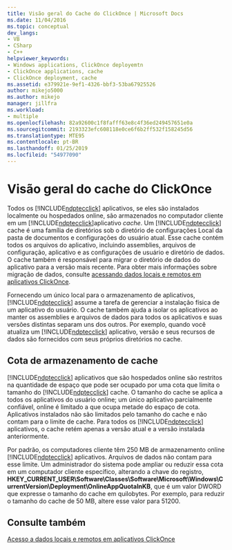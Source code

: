 ```yaml
---
title: Visão geral do Cache do ClickOnce | Microsoft Docs
ms.date: 11/04/2016
ms.topic: conceptual
dev_langs:
- VB
- CSharp
- C++
helpviewer_keywords:
- Windows applications, ClickOnce deployemtn
- ClickOnce applications, cache
- ClickOnce deployment, cache
ms.assetid: e379921e-9ef1-4326-bbf3-53ba67925526
author: mikejo5000
ms.author: mikejo
manager: jillfra
ms.workload:
- multiple
ms.openlocfilehash: 82a92600c1f8fafff63e8c4f36ed249457651e0a
ms.sourcegitcommit: 2193323efc608118e0ce6f6b2ff532f158245d56
ms.translationtype: MTE95
ms.contentlocale: pt-BR
ms.lasthandoff: 01/25/2019
ms.locfileid: "54977090"
---
```

# <a name="clickonce-cache-overview"></a>Visão geral do cache do ClickOnce
Todos os [!INCLUDE[ndptecclick](../deployment/includes/ndptecclick_md.md)] aplicativos, se eles são instalados localmente ou hospedados online, são armazenados no computador cliente em um [!INCLUDE[ndptecclick](../deployment/includes/ndptecclick_md.md)]aplicativo *cache*. Um [!INCLUDE[ndptecclick](../deployment/includes/ndptecclick_md.md)] cache é uma família de diretórios sob o diretório de configurações Local da pasta de documentos e configurações do usuário atual. Esse cache contém todos os arquivos do aplicativo, incluindo assemblies, arquivos de configuração, aplicativo e as configurações de usuário e diretório de dados. O cache também é responsável para migrar o diretório de dados do aplicativo para a versão mais recente. Para obter mais informações sobre migração de dados, consulte [acessando dados locais e remotos em aplicativos ClickOnce](../deployment/accessing-local-and-remote-data-in-clickonce-applications.md).  
  
 Fornecendo um único local para o armazenamento de aplicativos, [!INCLUDE[ndptecclick](../deployment/includes/ndptecclick_md.md)] assume a tarefa de gerenciar a instalação física de um aplicativo do usuário. O cache também ajuda a isolar os aplicativos ao manter os assemblies e arquivos de dados para todos os aplicativos e suas versões distintas separam uns dos outros. Por exemplo, quando você atualiza um [!INCLUDE[ndptecclick](../deployment/includes/ndptecclick_md.md)] aplicativo, versão e seus recursos de dados são fornecidos com seus próprios diretórios no cache.  
  
## <a name="cache-storage-quota"></a>Cota de armazenamento de cache  
 [!INCLUDE[ndptecclick](../deployment/includes/ndptecclick_md.md)] aplicativos que são hospedados online são restritos na quantidade de espaço que pode ser ocupado por uma cota que limita o tamanho do [!INCLUDE[ndptecclick](../deployment/includes/ndptecclick_md.md)] cache. O tamanho do cache se aplica a todos os aplicativos do usuário online; um único aplicativo parcialmente confiável, online é limitado a que ocupa metade do espaço de cota. Aplicativos instalados não são limitados pelo tamanho do cache e não contam para o limite de cache. Para todos os [!INCLUDE[ndptecclick](../deployment/includes/ndptecclick_md.md)] aplicativos, o cache retém apenas a versão atual e a versão instalada anteriormente.  
  
 Por padrão, os computadores cliente têm 250 MB de armazenamento online [!INCLUDE[ndptecclick](../deployment/includes/ndptecclick_md.md)] aplicativos. Arquivos de dados não contam para esse limite. Um administrador do sistema pode ampliar ou reduzir essa cota em um computador cliente específico, alterando a chave do registro, **HKEY_CURRENT_USER\Software\Classes\Software\Microsoft\Windows\CurrentVersion\Deployment\OnlineAppQuotaInKB**, que é um valor DWORD que expresse o tamanho do cache em quilobytes. Por exemplo, para reduzir o tamanho do cache de 50 MB, altere esse valor para 51200.  
  
## <a name="see-also"></a>Consulte também  
 [Acesso a dados locais e remotos em aplicativos ClickOnce](../deployment/accessing-local-and-remote-data-in-clickonce-applications.md)